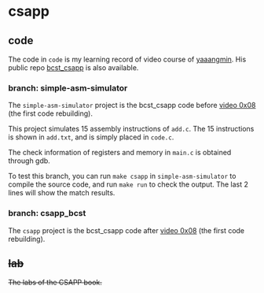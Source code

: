 # csapp

## code
The code in `code` is my learning record of video course of [yaaangmin](https://space.bilibili.com/4564101). His public repo [bcst_csapp](https://github.com/yangminz/bcst_csapp) is also available.

### branch: simple-asm-simulator
The `simple-asm-simulator` project is the bcst_csapp code before [video 0x08](https://www.bilibili.com/video/BV1WK41137JT) (the first code rebuilding).

This project simulates 15 assembly instructions of `add.c`. The 15 instructions is shown in `add.txt`, and is simply placed in `code.c`.

The check information of registers and memory in `main.c` is obtained through gdb.

To test this branch, you can run `make csapp` in `simple-asm-simulator` to compile the source code, and run `make run` to check the output. The last 2 lines will show the match results.

### branch: csapp_bcst
The `csapp` project is the bcst_csapp code after [video 0x08](https://www.bilibili.com/video/BV1WK41137JT) (the first code rebuilding).


## ~~lab~~
~~The labs of the CSAPP book.~~